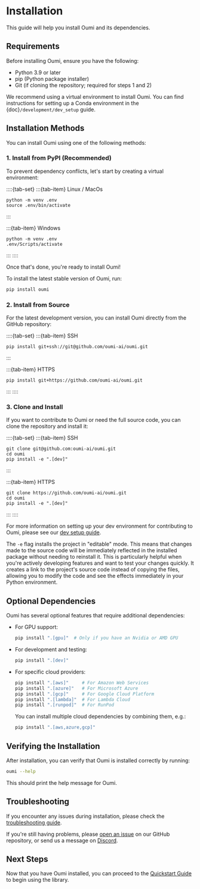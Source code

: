 # Installation

This guide will help you install Oumi and its dependencies.

## Requirements

Before installing Oumi, ensure you have the following:

- Python 3.9 or later
- pip (Python package installer)
- Git (if cloning the repository; required for steps 1 and 2)

We recommend using a virtual environment to install Oumi. You can find instructions for setting up a Conda environment in the {doc}`/development/dev_setup` guide.

## Installation Methods

You can install Oumi using one of the following methods:

### 1. Install from PyPI (Recommended)

To prevent dependency conflicts, let's start by creating a virtual environment:

::::{tab-set}
:::{tab-item} Linux / MacOs
```{code-block} shell
python -m venv .env
source .env/bin/activate
```
:::

:::{tab-item} Windows
```{code-block} shell
python -m venv .env
.env/Scripts/activate
```
:::
::::

Once that's done, you're ready to install Oumi!

To install the latest stable version of Oumi, run:

```bash
pip install oumi
```

### 2. Install from Source

For the latest development version, you can install Oumi directly from the GitHub repository:

::::{tab-set}
:::{tab-item} SSH
```{code-block} shell
pip install git+ssh://git@github.com/oumi-ai/oumi.git
```
:::

:::{tab-item} HTTPS
```{code-block} shell
pip install git+https://github.com/oumi-ai/oumi.git
```
:::
::::

### 3. Clone and Install

If you want to contribute to Oumi or need the full source code, you can clone the repository and install it:

::::{tab-set}
:::{tab-item} SSH
```{code-block} shell
git clone git@github.com:oumi-ai/oumi.git
cd oumi
pip install -e ".[dev]"
```
:::

:::{tab-item} HTTPS
```{code-block} shell
git clone https://github.com/oumi-ai/oumi.git
cd oumi
pip install -e ".[dev]"
```
:::
::::

For more information on setting up your dev environment for contributing to Oumi, please
see our [dev setup guide](../development/dev_setup.md).

The `-e` flag installs the project in "editable" mode. This means that changes made to the source code will be immediately reflected in the installed package without needing to reinstall it. This is particularly helpful when you're actively developing features and want to test your changes quickly. It creates a link to the project's source code instead of copying the files, allowing you to modify the code and see the effects immediately in your Python environment.

## Optional Dependencies

Oumi has several optional features that require additional dependencies:

- For GPU support:

  ```bash
  pip install ".[gpu]"  # Only if you have an Nvidia or AMD GPU
  ```

- For development and testing:

  ```bash
  pip install ".[dev]"
  ```

- For specific cloud providers:

  ```bash
  pip install ".[aws]"     # For Amazon Web Services
  pip install ".[azure]"   # For Microsoft Azure
  pip install ".[gcp]"     # For Google Cloud Platform
  pip install ".[lambda]"  # For Lambda Cloud
  pip install ".[runpod]"  # For RunPod
  ```

  You can install multiple cloud dependencies by combining them, e.g.:

  ```bash
  pip install ".[aws,azure,gcp]"
  ```

## Verifying the Installation

After installation, you can verify that Oumi is installed correctly by running:

```bash
oumi --help
```

This should print the help message for Oumi.

## Troubleshooting

If you encounter any issues during installation, please check the [troubleshooting guide](/faq/troubleshooting.md).

If you're still having problems, please [open an issue](https://github.com/oumi-ai/oumi/issues) on our GitHub repository, or send us a message on [Discord](https://discord.gg/oumi).

## Next Steps

Now that you have Oumi installed, you can proceed to the [Quickstart Guide](quickstart.md) to begin using the library.
